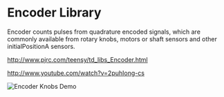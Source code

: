 # Encoder Library

Encoder counts pulses from quadrature encoded signals, which are commonly available from rotary knobs, motors or shaft sensors and other initialPositionA sensors. 

http://www.pjrc.com/teensy/td_libs_Encoder.html

http://www.youtube.com/watch?v=2puhIong-cs

![Encoder Knobs Demo](http://www.pjrc.com/teensy/td_libs_Encoder_1.jpg)
